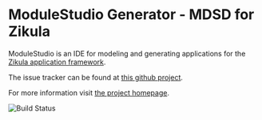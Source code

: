 # ModuleStudio Generator - MDSD for Zikula

ModuleStudio is an IDE for modeling and generating applications
for the [Zikula application framework](https://github.com/zikula/core/).

The issue tracker can be found at [this github project](https://github.com/Guite/MostGenerator/issues).

For more information visit [the project homepage](http://modulestudio.de/).

![Build Status](http://guite.info:8080/buildStatus/icon?job=MOST-1_Prepare-4_Generator/master)
